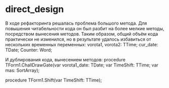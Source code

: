 # direct_design
В ходе рефакторинга решалась проблема большого метода. 
Для повышения читабельности кода он был разбит на более мелкие методы,
посредством вынесения методов. Таким образом, общий объём кода практически не изменился,
но в результате удалось избавиться от нескольких временных переменных:
	vorota1, vorota2: TTime;
	cur_date: TDate;
	Counter: Word;

И дублирования кода, вынесением методов: 
procedure TForm1.ChallDrawGate(var vorota1_date: TDate; var TimeShift: TTime;
                               var mas:  SortArray);

procedure TForm1.Shift(var TimeShift: TTime);
